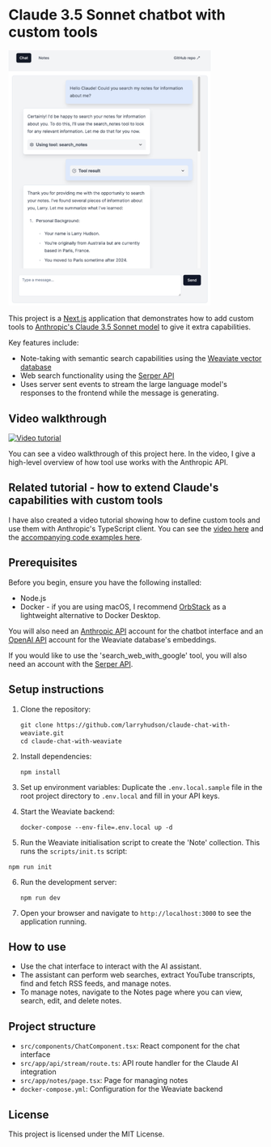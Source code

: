 # Claude 3.5 Sonnet chatbot with custom tools

<img src="./docs/screenshot.png" alt="Screenshot of chatbot interface" width="400">

This project is a [Next.js](https://nextjs.org/) application that demonstrates how to add custom tools to [Anthropic's Claude 3.5 Sonnet model](https://www.anthropic.com/news/claude-3-5-sonnet) to give it extra capabilities.

Key features include:
- Note-taking with semantic search capabilities using the [Weaviate vector database](https://weaviate.io/)
- Web search functionality using the [Serper API](https://serper.dev/)
- Uses server sent events to stream the large language model's responses to the frontend while the message is generating.

## Video walkthrough

[![Video tutorial](https://img.youtube.com/vi/3EqjKtwCM_E/0.jpg)](https://www.youtube.com/watch?v=3EqjKtwCM_E)

You can see a video walkthrough of this project here. In the video, I give a high-level overview of how tool use works with the Anthropic API.


## Related tutorial - how to extend Claude's capabilities with custom tools

I have also created a video tutorial showing how to define custom tools and use them with Anthropic's TypeScript client. You can see the [video here](https://www.youtube.com/watch?v=C-fyjyv7xpE) and the [accompanying code examples here](https://github.com/larryhudson/claude-custom-tools-typescript).

## Prerequisites

Before you begin, ensure you have the following installed:
- Node.js 
- Docker - if you are using macOS, I recommend [OrbStack](https://orbstack.dev/) as a lightweight alternative to Docker Desktop.

You will also need an [Anthropic API](https://console.anthropic.com/) account for the chatbot interface and an [OpenAI API](https://platform.openai.com/) account for the Weaviate database's embeddings.

If you would like to use the 'search_web_with_google' tool, you will also need an account with the [Serper API](https://serper.dev/).

## Setup instructions

1. Clone the repository:
   ```
   git clone https://github.com/larryhudson/claude-chat-with-weaviate.git
   cd claude-chat-with-weaviate
   ```

2. Install dependencies:
   ```
   npm install
   ```

3. Set up environment variables: Duplicate the `.env.local.sample` file in the root project directory to `.env.local` and fill in your API keys.

4. Start the Weaviate backend:
   ```
   docker-compose --env-file=.env.local up -d
   ```

5. Run the Weaviate initialisation script to create the 'Note' collection. This runs the `scripts/init.ts` script:
```
npm run init
```

6. Run the development server:
   ```
   npm run dev
   ```

7. Open your browser and navigate to `http://localhost:3000` to see the application running.

## How to use

- Use the chat interface to interact with the AI assistant.
- The assistant can perform web searches, extract YouTube transcripts, find and fetch RSS feeds, and manage notes.
- To manage notes, navigate to the Notes page where you can view, search, edit, and delete notes.

## Project structure

- `src/components/ChatComponent.tsx`: React component for the chat interface
- `src/app/api/stream/route.ts`: API route handler for the Claude AI integration
- `src/app/notes/page.tsx`: Page for managing notes
- `docker-compose.yml`: Configuration for the Weaviate backend

## License

This project is licensed under the MIT License.
